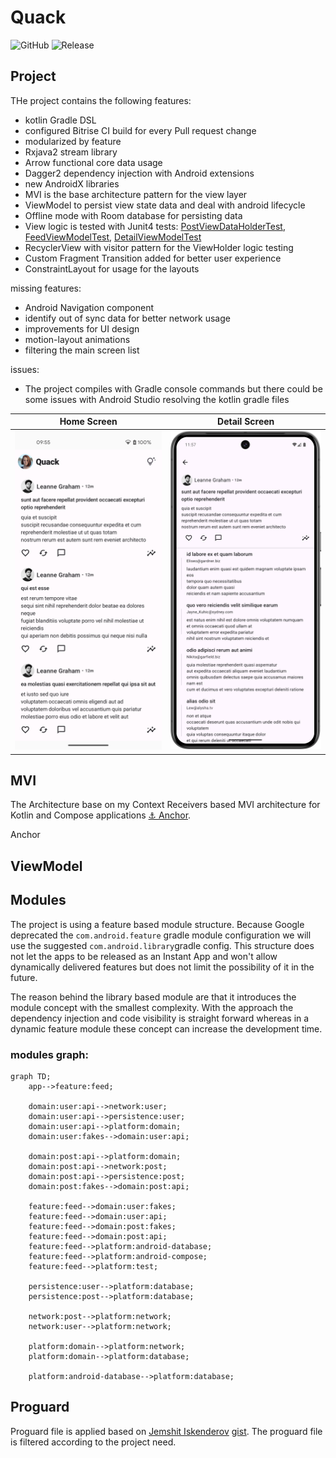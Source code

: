 # Quack

![GitHub](https://img.shields.io/github/license/kioba/quack)
![Release](https://img.shields.io/github/v/release/kioba/quack)

## Project
 
  THe project contains the following features:
  - kotlin Gradle DSL
  - configured Bitrise CI build for every Pull request change
  - modularized by feature
  - Rxjava2 stream library
  - Arrow functional core data usage
  - Dagger2 dependency injection with Android extensions
  - new AndroidX libraries
  - MVI is the base architecture pattern for the view layer
  - ViewModel to persist view state data and deal with android lifecycle
  - Offline mode with Room database for persisting data
  - View logic is tested with Junit4 tests: [PostViewDataHolderTest](https://github.com/kioba/JSONPlaceholder/blob/description_update/feed/src/test/java/io/github/kioba/feed/PostViewDataHolderTest.kt), [FeedViewModelTest](https://github.com/kioba/JSONPlaceholder/blob/description_update/feed/src/test/java/io/github/kioba/feed/FeedViewModelTest.kt), [DetailViewModelTest](https://github.com/kioba/JSONPlaceholder/blob/description_update/detail/src/test/java/io/github/kioba/detail/DetailViewModelTest.kt)
  - RecyclerView with visitor pattern for the ViewHolder logic testing
  - Custom Fragment Transition added for better user experience
  - ConstraintLayout for usage for the layouts

  missing features:
  - Android Navigation component
  - identify out of sync data for better network usage
  - improvements for UI design
  - motion-layout animations
  - filtering the main screen list

  issues:
 - The project compiles with Gradle console commands but there could be some issues with Android Studio resolving the kotlin gradle files


| Home Screen                 | Detail Screen                 |
|-----------------------------|-------------------------------|
| ![](/assets/homescreen.png) | ![](/assets/detailscreen.png) |

## MVI

The Architecture base on my Context Receivers based MVI architecture for Kotlin and Compose applications [⚓️ Anchor](https://github.com/kioba/anchor).

Anchor 

## ViewModel



## Modules
The project is using a feature based module structure. Because Google deprecated the `com.android.feature` gradle module
 configuration we will use the suggested `com.android.library`gradle config. This structure does not let the apps to be 
 released as an Instant App and won't allow dynamically delivered features but does not limit the possibility of it in the future.

The reason behind the library based module are that it introduces the module concept with the smallest complexity.
With the approach the dependency injection and code visibility is straight forward whereas in a dynamic feature module 
these concept can increase the development time.
### modules graph:

```mermaid
graph TD;
    app-->feature:feed;

    domain:user:api-->network:user;
    domain:user:api-->persistence:user;
    domain:user:api-->platform:domain;
    domain:user:fakes-->domain:user:api;
    
    domain:post:api-->platform:domain;
    domain:post:api-->network:post;
    domain:post:api-->persistence:post;
    domain:post:fakes-->domain:post:api;

    feature:feed-->domain:user:fakes;
    feature:feed-->domain:user:api;
    feature:feed-->domain:post:fakes;
    feature:feed-->domain:post:api;
    feature:feed-->platform:android-database;
    feature:feed-->platform:android-compose;
    feature:feed-->platform:test;

    persistence:user-->platform:database;
    persistence:post-->platform:database;

    network:post-->platform:network;
    network:user-->platform:network;

    platform:domain-->platform:network;
    platform:domain-->platform:database;

    platform:android-database-->platform:database;
```

## Proguard

Proguard file is applied based on [Jemshit Iskenderov](https://gist.github.com/jemshit) [gist](https://gist.github.com/jemshit/767ab25a9670eb0083bafa65f8d786bb).
The proguard file is filtered according to the project need.
